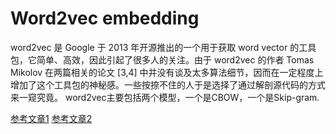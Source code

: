 # Word2vec embedding

word2vec 是 Google 于 2013 年开源推出的一个用于获取 word vector 的工具包，它简单、高效，因此引起了很多人的关注。由于 word2vec 的作者 Tomas Mikolov 在两篇相关的论文 [3,4] 中并没有谈及太多算法细节，因而在一定程度上增加了这个工具包的神秘感。一些按捺不住的人于是选择了通过解剖源代码的方式来一窥究竟。
word2vec主要包括两个模型，一个是CBOW，一个是Skip-gram.

[参考文章1](https://www.cnblogs.com/peghoty/p/3857839.html)
[参考文章2](https://www.zybuluo.com/Dounm/note/591752)
